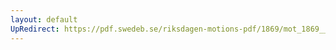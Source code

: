 ```yaml
---
layout: default
UpRedirect: https://pdf.swedeb.se/riksdagen-motions-pdf/1869/mot_1869__ak__00193/mot_1869__ak__00193_002.pdf
---
```

